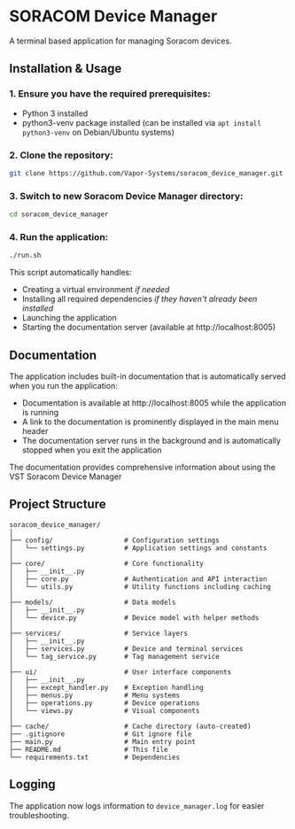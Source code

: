 # SORACOM Device Manager

A terminal based application for managing Soracom devices.

## Installation & Usage

### 1. Ensure you have the required prerequisites:
- Python 3 installed
- python3-venv package installed (can be installed via `apt install python3-venv` on Debian/Ubuntu systems)

### 2. Clone the repository:
```bash
git clone https://github.com/Vapor-Systems/soracom_device_manager.git
```

### 3. Switch to new Soracom Device Manager directory:
```bash
cd soracom_device_manager
```

### 4. Run the application:
```bash
./run.sh
```

This script automatically handles:
- Creating a virtual environment *if needed*
- Installing all required dependencies *if they haven't already been installed*
- Launching the application
- Starting the documentation server (available at http://localhost:8005)

## Documentation

The application includes built-in documentation that is automatically served when you run the application:

- Documentation is available at http://localhost:8005 while the application is running
- A link to the documentation is prominently displayed in the main menu header
- The documentation server runs in the background and is automatically stopped when you exit the application

The documentation provides comprehensive information about using the VST Soracom Device Manager

## Project Structure

```
soracom_device_manager/
│
├── config/                  # Configuration settings
│   └── settings.py          # Application settings and constants
│
├── core/                    # Core functionality
│   ├── __init__.py
│   ├── core.py              # Authentication and API interaction
│   └── utils.py             # Utility functions including caching
│
├── models/                  # Data models
│   ├── __init__.py
│   └── device.py            # Device model with helper methods
│
├── services/                # Service layers
│   ├── __init__.py
│   ├── services.py          # Device and terminal services
│   └── tag_service.py       # Tag management service
│
├── ui/                      # User interface components
│   ├── __init__.py
│   ├── except_handler.py    # Exception handling
│   ├── menus.py             # Menu systems
│   ├── operations.py        # Device operations
│   └── views.py             # Visual components
│
├── cache/                   # Cache directory (auto-created)
├── .gitignore               # Git ignore file
├── main.py                  # Main entry point
├── README.md                # This file
└── requirements.txt         # Dependencies
```

## Logging

The application now logs information to `device_manager.log` for easier troubleshooting.

